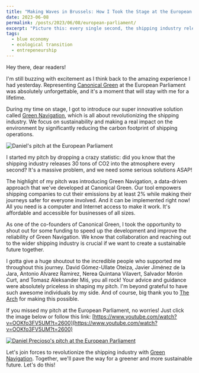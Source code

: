 ```yaml
---
title: "Making Waves in Brussels: How I Took the Stage at the European Parliament"
date: 2023-06-08
permalink: /posts/2023/06/08/european-parliament/
excerpt: "Picture this: every single second, the shipping industry releases 30 tons of CO2 into the atmosphere. It's a jaw-dropping fact that shook the European Parliament during my presentation!"
tags:
  - blue economy
  - ecological transition
  - entrepeneurship
---
```


Hey there, dear readers!

I'm still buzzing with excitement as I think back to the amazing experience I had yesterday. Representing [Canonical Green](https://canonicalgreen.com) at the European Parliament was absolutely unforgettable, and it's a moment that will stay with me for a lifetime.

During my time on stage, I got to introduce our super innovative solution called [Green Navigation](https://greenavigation.com/), which is all about revolutionizing the shipping industry. We focus on sustainability and making a real impact on the environment by significantly reducing the carbon footprint of shipping operations.

![Daniel's pitch at the European Parliament](https://daniprec.github.io/images/230607_pitch.png)

I started my pitch by dropping a crazy statistic: did you know that the shipping industry releases 30 tons of CO2 into the atmosphere every second? It's a massive problem, and we need some serious solutions ASAP!

The highlight of my pitch was introducing Green Navigation, a data-driven approach that we've developed at Canonical Green. Our tool empowers shipping companies to cut their emissions by at least 2% while making their journeys safer for everyone involved. And it can be implemented right now! All you need is a computer and Internet access to make it work. It's affordable and accessible for businesses of all sizes.

As one of the co-founders of Canonical Green, I took the opportunity to shout out for some funding to speed up the development and improve the reliability of Green Navigation. We know that collaboration and reaching out to the wider shipping industry is crucial if we want to create a sustainable future together.

I gotta give a huge shoutout to the incredible people who supported me throughout this journey. David Gómez-Ullate Oteiza, Javier Jiménez de la Jara, Antonio Alvarez Ramirez, Nerea Quintana Vilavert, Salvador Morón Curt, and Tomasz Aleksander Miś, you all rock! Your advice and guidance were absolutely priceless in shaping my pitch. I'm beyond grateful to have such awesome individuals by my side. And of course, big thank you to [The Arch](https://www.the-arch.eu/en/) for making this possible.

If you missed my pitch at the European Parliament, no worries! Just click the image below or follow this link: [https://www.youtube.com/watch?v=OOKfo3FV5UM?t=2600](https://www.youtube.com/watch?v=OOKfo3FV5UM?t=2600)

[![Daniel Precioso's pitch at the European Parliament](https://img.youtube.com/vi/OOKfo3FV5UM/0.jpg)](https://www.youtube.com/watch?v=OOKfo3FV5UM?t=2600)

Let's join forces to revolutionize the shipping industry with [Green Navigation](https://greenavigation.com/). Together, we'll pave the way for a greener and more sustainable future. Let's do this!

